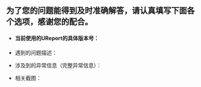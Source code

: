 ## 为了您的问题能得到及时准确解答，请认真填写下面各个选项，感谢您的配合。

*  #### 当前使用的UReport的具体版本号：



*  遇到的问题描述：



*  涉及到的异常信息（完整异常信息）：


*  相关截图：
